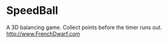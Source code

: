 # SpeedBall
A 3D balancing game. Collect points before the timer runs out. http://www.FrenchDwarf.com
